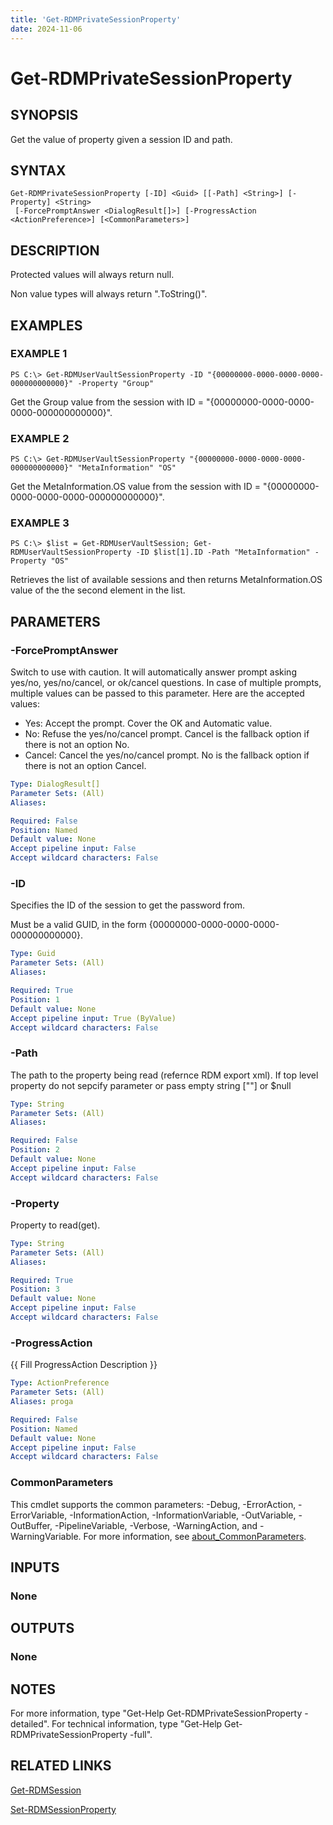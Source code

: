 ```yaml
---
title: 'Get-RDMPrivateSessionProperty'
date: 2024-11-06
---
```



# Get-RDMPrivateSessionProperty

## SYNOPSIS
Get the value of property given a session ID and path.

## SYNTAX

```
Get-RDMPrivateSessionProperty [-ID] <Guid> [[-Path] <String>] [-Property] <String>
 [-ForcePromptAnswer <DialogResult[]>] [-ProgressAction <ActionPreference>] [<CommonParameters>]
```

## DESCRIPTION
Protected values will always return null.

Non value types will always return ".ToString()".

## EXAMPLES

### EXAMPLE 1
```
PS C:\> Get-RDMUserVaultSessionProperty -ID "{00000000-0000-0000-0000-000000000000}" -Property "Group"
```

Get the Group value from the session with ID = "{00000000-0000-0000-0000-000000000000}".

### EXAMPLE 2
```
PS C:\> Get-RDMUserVaultSessionProperty "{00000000-0000-0000-0000-000000000000}" "MetaInformation" "OS"
```

Get the MetaInformation.OS value from the session with ID = "{00000000-0000-0000-0000-000000000000}".

### EXAMPLE 3
```
PS C:\> $list = Get-RDMUserVaultSession; Get-RDMUserVaultSessionProperty -ID $list[1].ID -Path "MetaInformation" -Property "OS"
```

Retrieves the list of available sessions and then returns MetaInformation.OS value of the the second element in the list.

## PARAMETERS

### -ForcePromptAnswer
Switch to use with caution.
It will automatically answer prompt asking yes/no, yes/no/cancel, or ok/cancel questions.
In case of multiple prompts, multiple values can be passed to this parameter.
Here are the accepted values:
- Yes: Accept the prompt.
Cover the OK and Automatic value.
- No: Refuse the yes/no/cancel prompt.
Cancel is the fallback option if there is not an option No.
- Cancel: Cancel the yes/no/cancel prompt.
No is the fallback option if there is not an option Cancel.

```yaml
Type: DialogResult[]
Parameter Sets: (All)
Aliases:

Required: False
Position: Named
Default value: None
Accept pipeline input: False
Accept wildcard characters: False
```

### -ID
Specifies the ID of the session to get the password from.

Must be a valid GUID, in the form {00000000-0000-0000-0000-000000000000}.

```yaml
Type: Guid
Parameter Sets: (All)
Aliases:

Required: True
Position: 1
Default value: None
Accept pipeline input: True (ByValue)
Accept wildcard characters: False
```

### -Path
The path to the property being read (refernce RDM export xml).
If top level property do not sepcify parameter or pass empty string \[""\] or $null

```yaml
Type: String
Parameter Sets: (All)
Aliases:

Required: False
Position: 2
Default value: None
Accept pipeline input: False
Accept wildcard characters: False
```

### -Property
Property to read(get).

```yaml
Type: String
Parameter Sets: (All)
Aliases:

Required: True
Position: 3
Default value: None
Accept pipeline input: False
Accept wildcard characters: False
```

### -ProgressAction
{{ Fill ProgressAction Description }}

```yaml
Type: ActionPreference
Parameter Sets: (All)
Aliases: proga

Required: False
Position: Named
Default value: None
Accept pipeline input: False
Accept wildcard characters: False
```

### CommonParameters
This cmdlet supports the common parameters: -Debug, -ErrorAction, -ErrorVariable, -InformationAction, -InformationVariable, -OutVariable, -OutBuffer, -PipelineVariable, -Verbose, -WarningAction, and -WarningVariable. For more information, see [about_CommonParameters](http://go.microsoft.com/fwlink/?LinkID=113216).

## INPUTS

### None
## OUTPUTS

### None
## NOTES
For more information, type "Get-Help Get-RDMPrivateSessionProperty -detailed".
For technical information, type "Get-Help Get-RDMPrivateSessionProperty -full".

## RELATED LINKS

[Get-RDMSession](http://127.0.0.1:1111/docs/Get-RDMSession/)

[Set-RDMSessionProperty](http://127.0.0.1:1111/docs/Set-RDMSessionProperty/)

